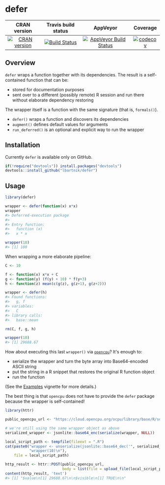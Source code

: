 defer
==========================

| CRAN version    | Travis build status   | AppVeyor | Coverage |
| :-------------: |:---------------------:|:--------:|:--------:|
| [![CRAN version](http://www.r-pkg.org/badges/version/defer)](https://cran.r-project.org/package=defer) | [![Build Status](https://travis-ci.org/lbartnik/defer.svg?branch=master)](https://travis-ci.org/lbartnik/defer) | [![AppVeyor Build Status](https://ci.appveyor.com/api/projects/status/github/lbartnik/defer?branch=master&svg=true)](https://ci.appveyor.com/project/lbartnik/defer) | [![codecov](https://codecov.io/gh/lbartnik/defer/branch/master/graph/badge.svg)](https://codecov.io/gh/lbartnik/defer)|


Overview
--------

`defer` wraps a function together with its dependencies. The result is
a self-contained function that can be:

-   stored for documentation purposes
-   sent over to a different (possibly remote) R session and run there
    without elaborate dependency restoring

The wrapper itself is a function with the same signature (that is,
`formals()`).

-   `defer()` wraps a function and discovers its dependencies
-   `augment()` defines default values for arguments
-   `run_deferred()` is an optional and explicit way to run the wrapper


Installation
------------

Currently `defer` is available only on GitHub.

``` r
if(!require("devtools")) install.packages("devtools")
devtools::install_github("lbartnik/defer")
```


Usage
-----

``` r
library(defer)

wrapper <- defer(function(x) x*x)
wrapper
#> Deferred-execution package
#> 
#> Entry function:
#>   function (x) 
#>   x * x

wrapper(10)
#> [1] 100
```


When wrapping a more elaborate pipeline:

``` r
C <- 10

f <- function(x) x*x + C
g <- function(y) (f(y) + 10) * f(y+3)
h <- function(z) mean(c(g(z), g(z+1), g(z+2)))

wrapper <- defer(h)
#> Found functions:
#>   g, f
#> variables:
#>   C
#> library calls:
#>   base::mean

rm(C, f, g, h)

wrapper(10)
#> [1] 29688.67
```


How about executing this last `wrapper()` via [`opencpu`](http://www.opencpu.org)?
It's enough to:

-   serialize the wrapper and turn the byte array into Base64-encoded ASCII string
-   put the string in a R snippet that restores the original R function object
-   run the function

(See the [Examples](inst/doc/examples.html) vignette for more details.)

The best thing is that `opencpu` does not have to provide the `defer` package
because the wrapper is self-contained!


``` r
library(httr)

public_opencpu_url <- "https://cloud.opencpu.org/ocpu/library/base/R/source/print"

# we're still using the same wrapper object as above
serialized_wrapper <- jsonlite::base64_enc(serialize(wrapper, NULL))

local_script_path <- tempfile(fileext = ".R")
cat(paste0("wrapper <- unserialize(jsonlite::base64_dec('", serialized_wrapper, "'))\n",
           "wrapper(10)\n"),
    file = local_script_path)

http_result <- httr::POST(public_opencpu_url,
                          body = list(file = upload_file(local_script_path)))
content(http_result, 'text')
#> [1] "$value\n[1] 29688.67\n\n$visible\n[1] TRUE\n\n"
```
